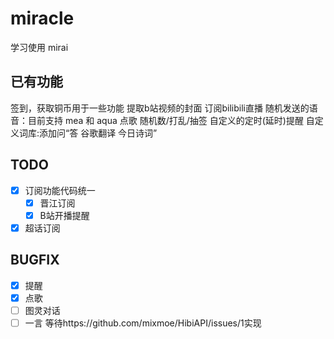 # miracle
学习使用 mirai

## 已有功能
签到，获取铜币用于一些功能
提取b站视频的封面
订阅bilibili直播
随机发送的语音：目前支持 mea 和 aqua 
点歌
随机数/打乱/抽签
自定义的定时(延时)提醒
自定义词库:添加问<Q>答<A>
谷歌翻译
今日诗词

## TODO
- [x] 订阅功能代码统一
  - [x] 晋江订阅
  - [x] B站开播提醒
- [x] 超话订阅

## BUGFIX
- [x] 提醒
- [x] 点歌
- [ ] 图灵对话
- [ ] 一言 等待https://github.com/mixmoe/HibiAPI/issues/1实现
